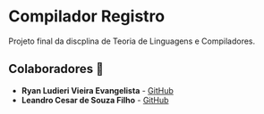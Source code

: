 # Compilador Registro
Projeto final da discplina de Teoria de Linguagens e Compiladores.
## Colaboradores 🤝

- **Ryan Ludieri Vieira Evangelista** - [GitHub](https://github.com/RyanLudieri)
- **Leandro Cesar de Souza Filho** - [GitHub](https://github.com/LeandroCesarFilho)
